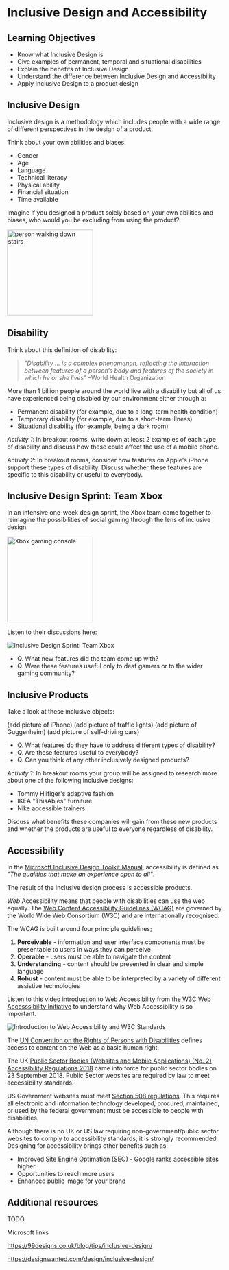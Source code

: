 # Inclusive Design and Accessibility

## Learning Objectives
* Know what Inclusive Design is
* Give examples of permanent, temporal and situational disabilities
* Explain the benefits of Inclusive Design
* Understand the difference between Inclusive Design and Accessibility
* Apply Inclusive Design to a product design

## Inclusive Design 
Inclusive design is a methodology which includes people with a wide range of different perspectives in the design of a product.

Think about your own abilities and biases:
* Gender
* Age
* Language
* Technical literacy
* Physical ability
* Financial situation
* Time available

Imagine if you designed a product solely based on your own abilities and biases, who would you be excluding from using the product?

<img src="https://user-images.githubusercontent.com/1316724/123550533-dd55f980-d765-11eb-80f2-149f193732fc.jpg" height="200" alt="person walking down stairs" >

## Disability
Think about this definition of disability:

> _"Disability ... is a complex phenomenon, reflecting the interaction between features of a person’s body and features of the society in which he or she lives"_ –World Health Organization

More than 1 billion people around the world live with a disability but all of us have experienced being disabled by our environment either through a:
* Permanent disability (for example, due to a long-term health condition)
* Temporary disability (for example, due to a short-term illness)
* Situational disability (for example, being a dark room)

_Activity 1_: In breakout rooms, write down at least 2 examples of each type of disability and discuss how these could affect the use of a mobile phone. 

_Activity 2_: In breakout rooms, consider how features on Apple's iPhone support these types of disability. Discuss whether these features are specific to this disability or useful to everybody.

## Inclusive Design Sprint: Team Xbox

In an intensive one-week design sprint, the Xbox team came together to reimagine the possibilities of social gaming through the lens of inclusive design. 

<img src="https://user-images.githubusercontent.com/1316724/123550677-9ae0ec80-d766-11eb-914e-e2770063d268.jpg" width="200" alt="Xbox gaming console">

Listen to their discussions here:

![Inclusive Design Sprint: Team Xbox](https://player.vimeo.com/video/170875038)

  * Q. What new features did the team come up with?
  * Q. Were these features useful only to deaf gamers or to the wider gaming community?

## Inclusive Products
Take a look at these inclusive objects:

(add picture of iPhone)
(add picture of traffic lights)
(add picture of Guggenheim)
(add picture of self-driving cars)

* Q. What features do they have to address different types of disability?
* Q. Are these features useful to everybody?
* Q. Can you think of any other inclusively designed products?

_Activity 1_: In breakout rooms your group will be assigned to research more about one of the following inclusive designs: 
* Tommy Hilfiger's adaptive fashion
* IKEA "ThisAbles" furniture
* Nike accessible trainers

Discuss what benefits these companies will gain from these new products and whether the products are useful to everyone regardless of disability.


## Accessibility
In the [Microsoft Inclusive Design Toolkit Manual](https://download.microsoft.com/download/b/0/d/b0d4bf87-09ce-4417-8f28-d60703d672ed/inclusive_toolkit_manual_final.pdf), accessibility is defined as _"The qualities that make an experience open to all"_.

The result of the inclusive design process is accessible products.

_Web_ Accessibility means that people with disabilities can use the web equally. The [Web Content Accessibility Guidelines (WCAG)](https://www.w3.org/WAI/standards-guidelines/wcag/) are governed by the World Wide Web Consortium (W3C) and are internationally recognised. 

The WCAG is built around four principle guidelines;
  1. **Perceivable** - information and user interface components must be presentable to users in ways they can perceive
  2. **Operable** - users must be able to navigate the content
  3. **Understanding** - content should be presented in clear and simple language
  4. **Robust** - content must be able to be interpreted by a variety of different assistive technologies

Listen to this video introduction to Web Accessibility from the [W3C Web Accesssibility Initiative](https://www.w3.org/WAI/videos/standards-and-benefits/) to understand why Web Accessibility is so important. 

![Introduction to Web Accessibility and W3C Standards](https://www.youtube.com/watch?v=20SHvU2PKsM&feature=youtu.be)

The [UN Convention on the Rights of Persons with Disabilities](https://www.un.org/development/desa/disabilities/convention-on-the-rights-of-persons-with-disabilities/convention-on-the-rights-of-persons-with-disabilities-2.html) defines access to content on the Web as a basic human right. 

The UK [Public Sector Bodies (Websites and Mobile Applications) (No. 2) Accessibility Regulations 2018](https://www.legislation.gov.uk/uksi/2018/952/made) came into force for public sector bodies on 23 September 2018. Public Sector websites are required by law to meet accessibility standards. 

US Government websites must meet [Section 508 regulations](https://www.section508.gov/manage/laws-and-policies). This requires all electronic and information technology developed, procured, maintained, or used by the federal government must be accessible to people with disabilities. 

Although there is no UK or US law requiring non-government/public sector websites to comply to accessibility standards, it is strongly recommended. Designing for accessibility brings other benefits such as: 
* Improved Site Engine Optimation (SEO) - Google ranks accessible sites higher
* Opportunities to reach more users 
* Enhanced public image for your brand


## Additional resources
TODO

Microsoft links

https://99designs.co.uk/blog/tips/inclusive-design/


https://designwanted.com/design/inclusive-design/



